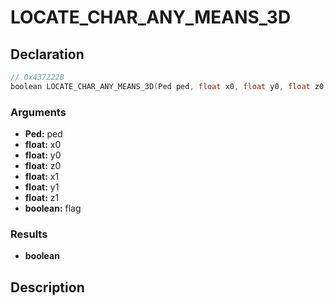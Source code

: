 # LOCATE_CHAR_ANY_MEANS_3D

## Declaration
```cpp
// 0x437222B
boolean LOCATE_CHAR_ANY_MEANS_3D(Ped ped, float x0, float y0, float z0, float x1, float y1, float z1, boolean flag);
```

### Arguments
- **Ped:** ped
- **float:** x0
- **float:** y0
- **float:** z0
- **float:** x1
- **float:** y1
- **float:** z1
- **boolean:** flag

### Results
- **boolean**

## Description
